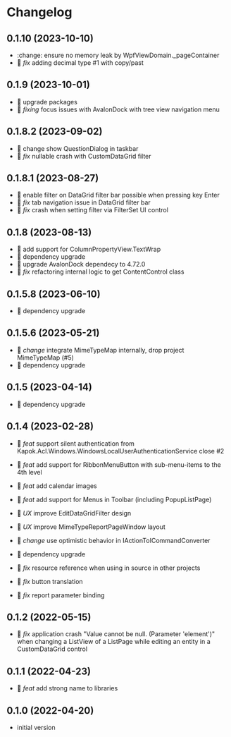 # Changelog

## 0.1.10 (2023-10-10)

- :change: ensure no memory leak by WpfViewDomain._pageContainer
- :bug: *fix* adding decimal type #1 with copy/past

## 0.1.9 (2023-10-01)

- :rocket: upgrade packages
- :bug: *fixing* focus issues with AvalonDock with tree view navigation menu

## 0.1.8.2 (2023-09-02)

- :rocket: change show QuestionDialog in taskbar
- :bug: *fix* nullable crash with CustomDataGrid filter

## 0.1.8.1 (2023-08-27)

- :rocket: enable filter on DataGrid filter bar possible when pressing key Enter
- :bug: *fix* tab navigation issue in DataGrid filter bar
- :bug: *fix* crash when setting filter via FilterSet UI control

## 0.1.8 (2023-08-13)

- :tada: add support for ColumnPropertyView.TextWrap
- :rocket: dependency upgrade
- :rocket: upgrade AvalonDock dependecy to 4.72.0
- :bug: *fix* refactoring internal logic to get ContentControl class

## 0.1.5.8 (2023-06-10)

- :rocket: dependency upgrade

## 0.1.5.6 (2023-05-21)

- :rocket: *change* integrate MimeTypeMap internally, drop project MimeTypeMap (#5)
- :rocket: dependency upgrade

## 0.1.5 (2023-04-14)

- :rocket: dependency upgrade

## 0.1.4 (2023-02-28)

- :tada: *feat* support silent authentication from Kapok.Acl.Windows.WindowsLocalUserAuthenticationService close #2
- :tada: *feat* add support for RibbonMenuButton with sub-menu-items to the 4th level
- :tada: *feat* add calendar images
- :tada: *feat* add support for Menus in Toolbar (including PopupListPage)

- :dizzy: *UX* improve EditDataGridFilter design
- :dizzy: *UX* improve MimeTypeReportPageWindow layout

- :rocket: *change* use optimistic behavior in IActionToICommandConverter
- :rocket: dependency upgrade

- :bug: *fix* resource reference when using in source in other projects
- :bug: *fix* button translation
- :bug: *fix* report parameter binding

## 0.1.2 (2022-05-15)

- :bug: *fix* application crash "Value cannot be null. (Parameter 'element')" when changing a ListView of a ListPage while editing an entity in a CustomDataGrid control

## 0.1.1 (2022-04-23)

- :tada: *feat* add strong name to libraries

## 0.1.0 (2022-04-20)

- initial version
